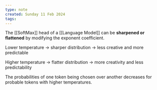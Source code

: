```yaml
---
type: note
created: Sunday 11 Feb 2024
tags: 
---
```

The [[SoftMax]] head of a [[Language Model]] can be **sharpened or flattened** by modifying the exponent coefficient. 

Lower temperature -> sharper distribution -> less creative and more predictable

Higher temperature -> flatter distribution -> more creativity and less predictability

The probabilities of one token being chosen over another decreases for probable tokens with higher temperatures.